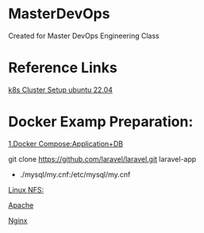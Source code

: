 # MasterDevOps
Created for Master DevOps Engineering Class

# Reference Links
[k8s Cluster Setup ubuntu 22.04](https://github.com/nasirnjs/kubernetes/blob/main/k8s-cluster-setup/k8s-1.29-cluster-setup-ubuntu-22.md)


# Docker Examp Preparation:
[1.Docker Compose:Application+DB](https://www.digitalocean.com/community/tutorials/how-to-set-up-laravel-nginx-and-mysql-with-docker-compose-on-ubuntu-20-04)

git clone https://github.com/laravel/laravel.git laravel-app

- ./mysql/my.cnf:/etc/mysql/my.cnf


[Linux NFS:](https://www.digitalocean.com/community/tutorials/how-to-set-up-an-nfs-mount-on-ubuntu-22-04)


[Apache](https://www.digitalocean.com/community/tutorials/how-to-install-the-apache-web-server-on-ubuntu-22-04)

[Nginx](https://www.digitalocean.com/community/tutorials/how-to-install-nginx-on-ubuntu-22-04)
